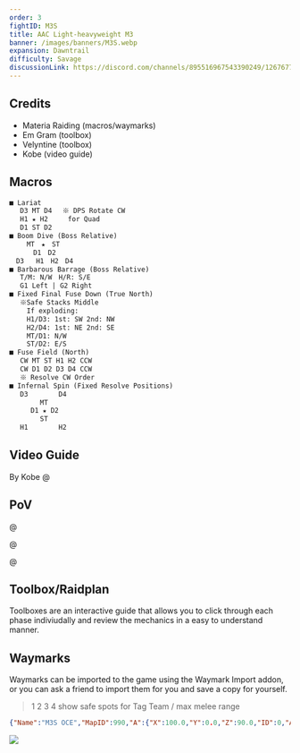 ```yaml
---
order: 3
fightID: M3S
title: AAC Light-heavyweight M3
banner: /images/banners/M3S.webp
expansion: Dawntrail
difficulty: Savage
discussionLink: https://discord.com/channels/895516967543390249/1267677717495681064
---
```

## Credits
- Materia Raiding (macros/waymarks)
- Em Gram (toolbox)
- Velyntine (toolbox)
- Kobe (video guide)

## Macros

```markdown
■ Lariat
　 D3 MT D4　 ※ DPS Rotate CW 
　 H1 ★ H2　　　for Quad
　 D1 ST D2
■ Boom Dive (Boss Relative)
 　　MT　★　ST
 　　　D1　D2
　D3   H1　H2　D4
■ Barbarous Barrage (Boss Relative)
　 T/M: N/W　H/R: S/E
　 G1 Left | G2 Right
■ Fixed Final Fuse Down (True North)
　 ※Safe Stacks Middle
　 　If exploding:
　 　H1/D3: 1st: SW 2nd: NW
　 　H2/D4: 1st: NE 2nd: SE
　 　MT/D1: N/W
 　　ST/D2: E/S
■ Fuse Field (North)
　 CW MT ST H1 H2 CCW
　 CW D1 D2 D3 D4 CCW
　 ※ Resolve CW Order
■ Infernal Spin (Fixed Resolve Positions)
　 D3　　　 　D4
　　 　　MT
　 　 D1 ★ D2
　 　　　ST
　 H1　　　 　H2
```

## Video Guide
By Kobe
@[](https://youtu.be/tR8nsfc-qfw)

## PoV
@[](https://youtu.be/YUKXZTfbweQ)

@[](https://youtu.be/6Xbhg-K8lBk)

@[](https://youtu.be/eN3IzaXPGQg)


## Toolbox/Raidplan
Toolboxes are an interactive guide that allows you to click through each phase indiviudally and review the mechanics in a easy to understand manner.

<Action title='Barbarous Barrage Toolbox' color='red' href='https://raidplan.io/plan/CWX-puH0h72E14CF' />
<Action title='Final Fusedown Toolbox' color='red' href='https://raidplan.io/plan/X-4Njj0LUUVq8fSr' />

## Waymarks
Waymarks can be imported to the game using the Waymark Import addon, or you can ask a friend to import them for you and save a copy for yourself.

> 1 2 3 4 show safe spots for Tag Team / max melee range
```json
{"Name":"M3S OCE","MapID":990,"A":{"X":100.0,"Y":0.0,"Z":90.0,"ID":0,"Active":true},"B":{"X":110.0,"Y":0.0,"Z":100.0,"ID":1,"Active":true},"C":{"X":100.0,"Y":0.0,"Z":110.0,"ID":2,"Active":true},"D":{"X":90.0,"Y":0.0,"Z":100.0,"ID":3,"Active":true},"One":{"X":93.5,"Y":0.0,"Z":93.5,"ID":4,"Active":true},"Two":{"X":106.5,"Y":0.0,"Z":93.5,"ID":5,"Active":true},"Three":{"X":106.5,"Y":0.0,"Z":106.5,"ID":6,"Active":true},"Four":{"X":93.5,"Y":0.0,"Z":106.5,"ID":7,"Active":true}}
```

![](/images/m3s-waymarks.webp)
